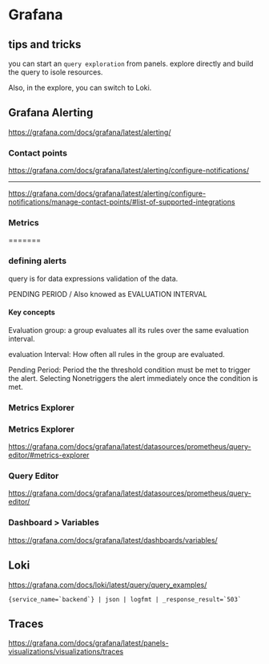 # Grafana

## tips and tricks

you can start an `query exploration` from panels.
explore directly and build the query to isole resources.

Also, in the explore, you can switch to Loki.

## Grafana Alerting

https://grafana.com/docs/grafana/latest/alerting/

### Contact points

https://grafana.com/docs/grafana/latest/alerting/configure-notifications/

---

https://grafana.com/docs/grafana/latest/alerting/configure-notifications/manage-contact-points/#list-of-supported-integrations

### Metrics

=======

### defining alerts

query is for data
expressions validation of the data.

PENDING PERIOD / Also knowed as EVALUATION INTERVAL

#### Key concepts

Evaluation group: a group evaluates all its rules over the same evaluation interval.

evaluation Interval: How often all rules in the group are evaluated.

Pending Period: Period the the threshold condition must be met to trigger the alert.
Selecting Nonetriggers the alert immediately once the condition is met.

### Metrics Explorer

### Metrics Explorer

https://grafana.com/docs/grafana/latest/datasources/prometheus/query-editor/#metrics-explorer

### Query Editor

https://grafana.com/docs/grafana/latest/datasources/prometheus/query-editor/

### Dashboard > Variables

https://grafana.com/docs/grafana/latest/dashboards/variables/

## Loki

https://grafana.com/docs/loki/latest/query/query_examples/

```
{service_name=`backend`} | json | logfmt | _response_result=`503`

```

## Traces

https://grafana.com/docs/grafana/latest/panels-visualizations/visualizations/traces
